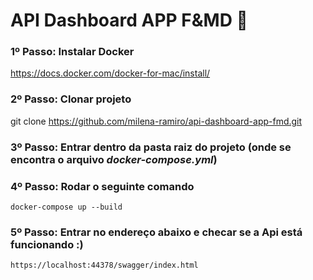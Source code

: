 # API Dashboard APP F&MD  :tada:

### 1º Passo: Instalar Docker
https://docs.docker.com/docker-for-mac/install/

### 2º Passo: Clonar projeto
git clone https://github.com/milena-ramiro/api-dashboard-app-fmd.git

### 3º Passo: Entrar dentro da pasta raiz do projeto (onde se encontra o arquivo *docker-compose.yml*)

### 4º Passo: Rodar o seguinte comando
``docker-compose up --build``

### 5º Passo: Entrar no endereço abaixo e checar se a Api está funcionando :)
``https://localhost:44378/swagger/index.html`` 
